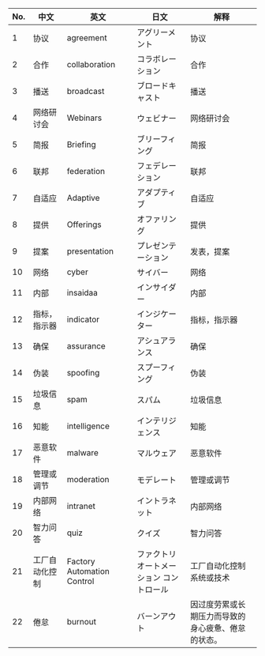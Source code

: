 | No. | 中文           | 英文                       | 日文                                     | 解释                                               |
| --- | -------------- | -------------------------- | ---------------------------------------- | -------------------------------------------------- |
| 1   | 协议           | agreement                  | アグリーメント                           | 协议                                               |
| 2   | 合作           | collaboration              | コラボレーション                         | 合作                                               |
| 3   | 播送           | broadcast                  | ブロードキャスト                         | 播送                                               |
| 4   | 网络研讨会     | Webinars                   | ウェビナー                               | 网络研讨会                                         |
| 5   | 简报           | Briefing                   | ブリーフィング                           | 简报                                               |
| 6   | 联邦           | federation                 | フェデレーション                         | 联邦                                               |
| 7   | 自适应         | Adaptive                   | アダプティブ                             | 自适应                                             |
| 8   | 提供           | Offerings                  | オファリング                             | 提供                                               |
| 9   | 提案           | presentation               | プレゼンテーション                       | 发表，提案                                         |
| 10  | 网络           | cyber                      | サイバー                                 | 网络                                               |
| 11  | 内部           | insaidaa                   | インサイダー                             | 内部                                               |
| 12  | 指标，指示器   | indicator                  | インジケーター                           | 指标，指示器                                       |
| 13  | 确保           | assurance                  | アシュアランス                           | 确保                                               |
| 14  | 伪装           | spoofing                   | スプーフィング                           | 伪装                                               |
| 15  | 垃圾信息       | spam                       | スパム                                   | 垃圾信息                                           |
| 16  | 知能           | intelligence               | インテリジェンス                         | 知能                                               |
| 17  | 恶意软件       | malware                    | マルウェア                               | 恶意软件                                           |
| 18  | 管理或调节     | moderation                 | モデレート                               | 管理或调节                                         |
| 19  | 内部网络       | intranet                   | イントラネット                           | 内部网络                                           |
| 20  | 智力问答       | quiz                       | クイズ                                   | 智力问答                                           |
| 21  | 工厂自动化控制 | Factory Automation Control | ファクトリ オートメーション コントロール | 工厂自动化控制系统或技术                           |
| 22  | 倦怠           | burnout                    | バーンアウト                             | 因过度劳累或长期压力而导致的身心疲惫、倦怠的状态。 |



